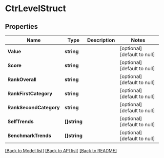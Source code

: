 # CtrLevelStruct

## Properties
Name | Type | Description | Notes
------------ | ------------- | ------------- | -------------
**Value** | **string** |  | [optional] [default to null]
**Score** | **string** |  | [optional] [default to null]
**RankOverall** | **string** |  | [optional] [default to null]
**RankFirstCategory** | **string** |  | [optional] [default to null]
**RankSecondCategory** | **string** |  | [optional] [default to null]
**SelfTrends** | **[]string** |  | [optional] [default to null]
**BenchmarkTrends** | **[]string** |  | [optional] [default to null]

[[Back to Model list]](../README.md#documentation-for-models) [[Back to API list]](../README.md#documentation-for-api-endpoints) [[Back to README]](../README.md)


